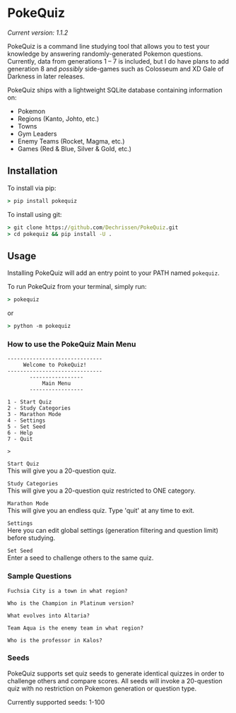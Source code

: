 # PokeQuiz
*Current version: 1.1.2*  

PokeQuiz is a command line studying tool that allows you to test your knowledge by answering randomly-generated Pokemon questions. Currently, data from generations 1 – 7 is included, but I do have plans to add generation 8 and *possibly* side-games such as Colosseum and XD Gale of Darkness in later releases.  

PokeQuiz ships with a lightweight SQLite database containing information on:
- Pokemon
- Regions (Kanto, Johto, etc.)
- Towns
- Gym Leaders
- Enemy Teams (Rocket, Magma, etc.)
- Games (Red & Blue, Silver & Gold, etc.)



## Installation
To install via pip:
```cmd
> pip install pokequiz
```

To install using git:
```cmd
> git clone https://github.com/Dechrissen/PokeQuiz.git
> cd pokequiz && pip install -U .
```

## Usage
Installing PokeQuiz will add an entry point to your PATH named `pokequiz`.  

To run PokeQuiz from your terminal, simply run:
```cmd
> pokequiz
```
or
```cmd
> python -m pokequiz
```

### How to use the PokeQuiz Main Menu
```
------------------------------
     Welcome to PokeQuiz!
------------------------------
       -----------------
           Main Menu
       -----------------

1 - Start Quiz
2 - Study Categories
3 - Marathon Mode
4 - Settings
5 - Set Seed
6 - Help
7 - Quit

>
```

`Start Quiz`  
This will give you a 20-question quiz.

`Study Categories`  
This will give you a 20-question quiz restricted to ONE category.

`Marathon Mode`  
This will give you an endless quiz. Type 'quit' at any time to exit.

`Settings`  
Here you can edit global settings (generation filtering and question limit) before studying.  

`Set Seed`  
Enter a seed to challenge others to the same quiz.


### Sample Questions
```
Fuchsia City is a town in what region?
```
```
Who is the Champion in Platinum version?
```
```
What evolves into Altaria?
```
```
Team Aqua is the enemy team in what region?
```
```
Who is the professor in Kalos?
```

### Seeds
PokeQuiz supports set quiz seeds to generate identical quizzes in order to challenge others and compare scores. All seeds will invoke a 20-question quiz with no restriction on Pokemon generation or question type.  

Currently supported seeds: 1-100
